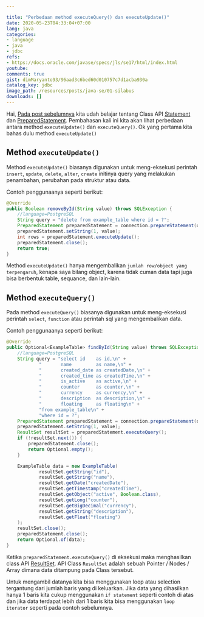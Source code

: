 ```yaml
---

title: "Perbedaan method executeQuery() dan executeUpdate()"
date: 2020-05-23T04:33:04+07:00
lang: java
categories:
- language
- java
- jdbc
refs: 
- https://docs.oracle.com/javase/specs/jls/se17/html/index.html
youtube: 
comments: true
gist: dimMaryanto93/96aad3c6bed60d010757c7d1acba930a
catalog_key: jdbc
image_path: /resources/posts/java-se/01-silabus
downloads: []
---
```


Hai, [Pada post sebelumnya]() kita udah belajar tentang Class API [Statement](https://docs.oracle.com/javase/7/docs/api/java/sql/Statement.html) dan [PreparedStatement](https://docs.oracle.com/javase/7/docs/api/java/sql/PreparedStatement.html). Pembahasan kali ini kita akan lihat perbedaan antara method `executeUpdate()` dan `executeQuery()`. Ok yang pertama kita bahas dulu method `executeUpdate()`

<!--more-->

## Method `executeUpdate()`

Method `executeUpdate()` biasanya digunakan untuk meng-eksekusi perintah `insert`, `update`, `delete`, `alter`, `create` initinya query yang melakukan penambahan, perubahan pada struktur atau data.

Contoh penggunaanya seperti berikut:

```java
@Override
public Boolean removeById(String value) throws SQLException {
    //language=PostgreSQL
    String query = "delete from example_table where id = ?";
    PreparedStatement preparedStatement = connection.prepareStatement(query);
    preparedStatement.setString(1, value);
    int rows = preparedStatement.executeUpdate();
    preparedStatement.close();
    return true;
}
```

Method `executeUpdate()` hanya mengembalikan `jumlah row/object yang terpengaruh`, kenapa saya bilang object, karena tidak cuman data tapi juga bisa berbentuk table, sequance, dan lain-lain.

## Method `executeQuery()`

Pada method `executeQuery()` biasanya digunakan untuk meng-eksekusi perintah `select`, `function` atau perintah sql yang mengembalikan data.

Contoh penggunaanya seperti berikut:

```java
@Override
public Optional<ExampleTable> findById(String value) throws SQLException {
    //language=PostgreSQL
    String query = "select id    as id,\n" +
            "       name         as name,\n" +
            "       created_date as createdDate,\n" +
            "       created_time as createdTime,\n" +
            "       is_active    as active,\n" +
            "       counter      as counter,\n" +
            "       currency     as currency,\n" +
            "       description  as description,\n" +
            "       floating     as floating\n" +
            "from example_table\n" +
            "where id = ?";
    PreparedStatement preparedStatement = connection.prepareStatement(query);
    preparedStatement.setString(1, value);
    ResultSet resultSet = preparedStatement.executeQuery();
    if (!resultSet.next()) {
        preparedStatement.close();
        return Optional.empty();
    }

    ExampleTable data = new ExampleTable(
            resultSet.getString("id"),
            resultSet.getString("name"),
            resultSet.getDate("createdDate"),
            resultSet.getTimestamp("createdTime"),
            resultSet.getObject("active", Boolean.class),
            resultSet.getLong("counter"),
            resultSet.getBigDecimal("currency"),
            resultSet.getString("description"),
            resultSet.getFloat("floating")
    );
    resultSet.close();
    preparedStatement.close();
    return Optional.of(data);
}
```

Ketika `preparedStatement.executeQuery()` di eksekusi maka menghasilkan class API [ResultSet](https://docs.oracle.com/javase/7/docs/api/java/sql/ResultSet.html). API Class `ResultSet` adalah sebuah Pointer / Nodes / Array dimana data ditampung pada Class tersebut. 

Untuk mengambil datanya kita bisa menggunakan loop atau selection tergantung dari jumlah baris yang di keluarkan. Jika data yang dihasilkan hanya 1 baris kita cukup menggunakan `if statement` seperti contoh di atas dan jika data terdapat lebih dari 1 baris kita bisa menggunakan `loop iterator` seperti pada contoh sebelumnya.